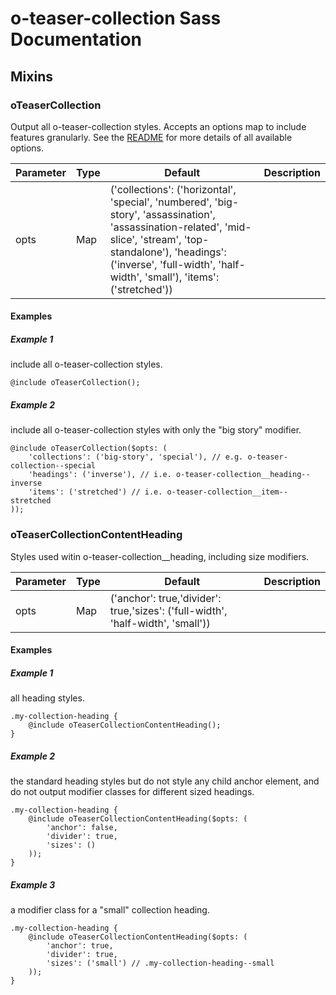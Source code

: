 # o-teaser-collection Sass Documentation
## Mixins
### oTeaserCollection
Output all o-teaser-collection styles. Accepts an options map to include features granularly.
See the [README](https://registry.origami.ft.com/components/o-teaser-collection/readme) for more details of all available options.



| Parameter | Type | Default | Description |
| ---- | ---- | ------- | ----------- |
| opts | Map | ('collections': ('horizontal', 'special', 'numbered', 'big-story', 'assassination', 'assassination-related', 'mid-slice', 'stream', 'top-standalone'), 'headings': ('inverse', 'full-width', 'half-width', 'small'), 'items': ('stretched')) | |
#### Examples
##### Example 1
include all o-teaser-collection styles.

```To
@include oTeaserCollection();
```
##### Example 2
include all o-teaser-collection styles with only the "big story" modifier.

```To
@include oTeaserCollection($opts: (
	'collections': ('big-story', 'special'), // e.g. o-teaser-collection--special
	'headings': ('inverse'), // i.e. o-teaser-collection__heading--inverse
	'items': ('stretched') // i.e. o-teaser-collection__item--stretched
));
```
### oTeaserCollectionContentHeading
Styles used witin o-teaser-collection__heading, including size modifiers.



| Parameter | Type | Default | Description |
| ---- | ---- | ------- | ----------- |
| opts | Map | ('anchor': true,'divider': true,'sizes': ('full-width', 'half-width', 'small')) | |
#### Examples
##### Example 1
all heading styles.

```Include
.my-collection-heading {
	@include oTeaserCollectionContentHeading();
}
```
##### Example 2
the standard heading styles but do not style any child anchor element, and do not output modifier classes for different sized headings.

```Include
.my-collection-heading {
	@include oTeaserCollectionContentHeading($opts: (
		'anchor': false,
		'divider': true,
		'sizes': ()
	));
}
```
##### Example 3
a modifier class for a "small" collection heading.

```Output
.my-collection-heading {
	@include oTeaserCollectionContentHeading($opts: (
		'anchor': true,
		'divider': true,
		'sizes': ('small') // .my-collection-heading--small
	));
}
```
